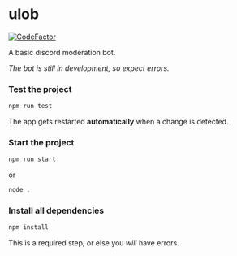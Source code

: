 # ulob
[![CodeFactor](https://www.codefactor.io/repository/github/korauo/ulob/badge)](https://www.codefactor.io/repository/github/korauo/ulob)


A basic discord moderation bot.

*The bot is still in development, so expect errors.*


### Test the project
```js
npm run test
```
The app gets restarted **automatically** when a change is detected. <br>
 
### Start the project
 ```js
 npm run start
 ```
 or
 ```js
 node .
 ```
### Install all dependencies

 ```js
 npm install
 ```

This is a required step, or else you *will* have errors.
